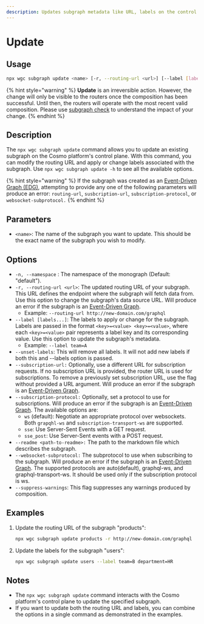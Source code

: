 ```yaml
---
description: Updates subgraph metadata like URL, labels on the control plane.
---
```


# Update

## Usage

```bash
npx wgc subgraph update <name> [-r, --routing-url <url>] [--label [labels...]] [--readme <path-to-readme>]
```

{% hint style="warning" %}
**Update** is an irreversible action. However, the change will only be visible to the routers once the composition has been successful. Until then, the routers will operate with the most recent valid composition. Please use [subgraph check](check.md) to understand the impact of your change.
{% endhint %}

## Description

The `npx wgc subgraph update` command allows you to update an existing subgraph on the Cosmo platform's control plane. With this command, you can modify the routing URL and apply or change labels associated with the subgraph. Use `npx wgc subgraph update -h` to see all the available options.

{% hint style="warning" %}
If the subgraph was created as an [Event-Driven Graph (EDG)](../../federation/event-driven-federated-subscriptions/), attempting to provide any one of the following parameters will produce an error: `routing-url`, `susbcription-url`, `subscription-protocol`, or `websocket-subprotocol.`
{% endhint %}

## Parameters

* `<name>`: The name of the subgraph you want to update. This should be the exact name of the subgraph you wish to modify.

## Options

* `-n, --namespace` : The namespace of the monograph (Default: "default").
* `-r, --routing-url <url>`: The updated routing URL of your subgraph. This URL defines the endpoint where the subgraph will fetch data from. Use this option to change the subgraph's data source URL. Will produce an error if the subgraph is an [Event-Driven Graph](../../federation/event-driven-federated-subscriptions/).
  * Example: `--routing-url http://new-domain.com/graphql`
* `--label [labels...]`: The labels to apply or change for the subgraph. Labels are passed in the format `<key>=<value> <key>=<value>`, where each `<key>=<value>` pair represents a label key and its corresponding value. Use this option to update the subgraph's metadata.
  * Example: `--label team=A`
* `--unset-labels`: This will remove all labels. It will not add new labels if both this and --labels option is passed.
* `--subscription-url:` Optionally, use a different URL for subscription requests. If no subscription URL is provided, the router URL is used for subscriptions. To remove a previously set subscription URL, use the flag without provided a URL argument. Will produce an error if the subgraph is an [Event-Driven Graph](../../federation/event-driven-federated-subscriptions/).
* `--subscription-protocol:` Optionally, set a protocol to use for subscriptions. Will produce an error if the subgraph is an [Event-Driven Graph](../../federation/event-driven-federated-subscriptions/). The available options are:
  * `ws` (default): Negotiate an appropriate protocol over websockets. Both `grapqhl-ws` and `subscription-transport-ws` are supported.
  * `sse`: Use Server-Sent Events with a GET request.
  * `sse_post`: Use Server-Sent events with a POST request.
* `--readme <path-to-readme>:` The path to the markdown file which describes the subgraph.
* `--websocket-subprotocol:` The subprotocol to use when subscribing to the subgraph. Will produce an error if the subgraph is an [Event-Driven Graph](../../federation/event-driven-federated-subscriptions/). The supported protocols are auto(default), graphql-ws, and graphql-transport-ws. It should be used only if the subscription protocol is ws.
* `--suppress-warnings`: This flag suppresses any warnings produced by composition.

## Examples

1.  Update the routing URL of the subgraph "products":

    ```bash
    npx wgc subgraph update products -r http://new-domain.com/graphql
    ```
2.  Update the labels for the subgraph "users":

    ```bash
    npx wgc subgraph update users --label team=B department=HR
    ```

## Notes

* The `npx wgc subgraph update` command interacts with the Cosmo platform's control plane to update the specified subgraph.
* If you want to update both the routing URL and labels, you can combine the options in a single command as demonstrated in the examples.
